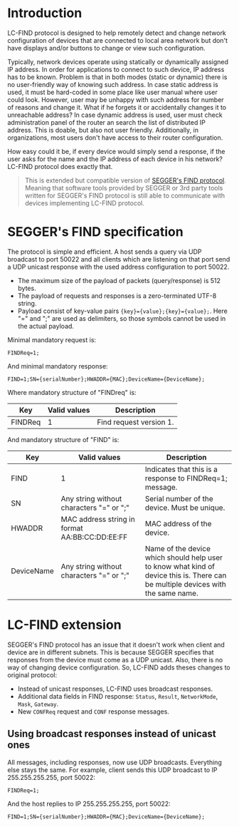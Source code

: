 # Introduction

LC-FIND protocol is designed to help remotely detect and change network configuration of devices that are connected to local area network but don't have displays and/or buttons to change or view such configuration.

Typically, network devices operate using statically or dynamically assigned IP address. In order for applications to connect to such device, IP address has to be known. Problem is that in both modes (static or dynamic) there is no user-friendly way of knowing such address. In case static address is used, it must be hard-coded in some place like user manual where user could look. However, user may be unhappy with such address for number of reasons and change it. What if he forgets it or accidentally changes it to unreachable address? In case dynamic address is used, user must check administration panel of the router an search the list of distributed IP address. This is doable, but also not user friendly. Additionally, in organizations, most users don't have access to their router configuration.

How easy could it be, if every device would simply send a response, if the user asks for the name and the IP address of each device in his network? LC-FIND protocol does exactly that.

> This is extended but compatible version of [SEGGER's FIND protocol](https://www.segger.com/products/connectivity/emnet/technology/find-protocol/). Meaning that software tools provided by SEGGER or 3rd party tools written for SEGGER's FIND protocol is still able to communicate with devices implementing LC-FIND protocol. 

# SEGGER's FIND specification

The protocol is simple and efficient. A host sends a query via UDP broadcast to port 50022 and all clients which are listening on that port send a UDP unicast response with the used address configuration to port 50022.

- The maximum size of the payload of packets (query/response) is 512 bytes.
- The payload of requests and responses is a zero-terminated UTF-8 string.
- Payload consist of key-value pairs ```{key}={value};{key}={value};```. Here "=" and ";" are used as delimiters, so those symbols cannot be used in the actual payload.

Minimal mandatory request is:

```
FINDReq=1;
```

And minimal mandatory response:

```
FIND=1;SN={serialNumber};HWADDR={MAC};DeviceName={DeviceName};
```

Where mandatory structure of "FINDreq" is:

Key|Valid values|Description
---|------------|-----------
FINDReq|1|Find request version 1.

And mandatory structure of "FIND" is:

Key|Valid values|Description
---|------------|-----------
FIND|1|Indicates that this is a response to FINDReq=1; message.
SN|Any string without characters "=" or ";"|Serial number of the device. Must be unique.
HWADDR|MAC address string in format AA:BB:CC:DD:EE:FF|MAC address of the device.
DeviceName|Any string without characters "=" or ";"|Name of the device which should help user to know what kind of device this is. There can be multiple devices with the same name.

# LC-FIND extension

SEGGER's FIND protocol has an issue that it doesn't work when client and device are in different subnets. This is because SEGGER specifies that responses from the device must come as a UDP unicast. Also, there is no way of changing device configuration. So, LC-FIND adds theses changes to original protocol:

- Instead of unicast responses, LC-FIND uses broadcast responses.
- Additional data fields in FIND response: ```Status```, ```Result```, ```NetworkMode```, ```Mask```, ```Gateway```.
- New ```CONFReq``` request and ```CONF``` response messages. 

## Using broadcast responses instead of unicast ones

All messages, including responses, now use UDP broadcasts. Everything else stays the same. For example, client sends this UDP broadcast to IP 255.255.255.255, port 50022:

```
FINDReq=1;
```
And the host replies to IP 255.255.255.255, port 50022:

```
FIND=1;SN={serialNumber};HWADDR={MAC};DeviceName={DeviceName};
```
